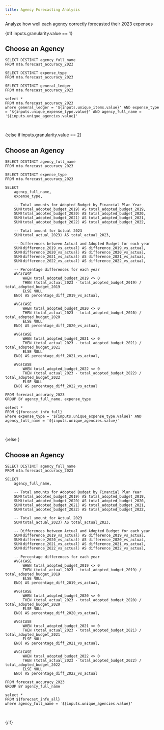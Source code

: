 ```yaml
---
title: Agency Forecasting Analysis
---
```


Analyze how well each agency correctly forecasted their 2023 expenses

<Dropdown name=granularity>
    <DropdownOption valueLabel="General Ledger" value="1" />
    <DropdownOption valueLabel="Expense Type" value="2" />
    <DropdownOption valueLabel="Agency" value="3" />
</Dropdown>

{#if inputs.granularity.value == 1}

## Choose an Agency

```unique_agencies
SELECT DISTINCT agency_full_name
FROM mta.forecast_accuracy_2023
```
<Dropdown
    name=unique_agencies
    data={unique_agencies}
    value=agency_full_name
    title="Select an Agency" 
    defaultValue="Long Island Rail Road"
/>

```unique_expense_type
SELECT DISTINCT expense_type
FROM mta.forecast_accuracy_2023
```

<Dropdown
    name=unique_expense_type
    data={unique_expense_type}
    value=expense_type
    title="Select an Expense Type" 
    defaultValue="NREIMB"
/>

```unique_items
SELECT DISTINCT general_ledger
FROM mta.forecast_accuracy_2023
```

<Dropdown
    name=unique_items
    data={unique_items}
    value=general_ledger
    title="Select an Agency" 
    defaultValue="Materials and Supplies"
/>

```forecast_info
select * 
FROM mta.forecast_accuracy_2023
where general_ledger = '${inputs.unique_items.value}' AND expense_type = '${inputs.unique_expense_type.value}' AND agency_full_name = '${inputs.unique_agencies.value}' 
```


<DataTable data={forecast_info} />

<BigValue 
  data={forecast_info} 
  value=total_actual_2023
  fmt=num0
  title='Total 2023 Actual'
/><br/>


<BigValue 
  data={forecast_info} 
  value=total_adopted_budget_2019
  fmt=usd0
  title='2019 Forecasted' 
/>

<BigValue 
  data={forecast_info} 
  value=total_adopted_budget_2020
  fmt=usd0
  title='2020 Forecasted' 
/>

<BigValue 
  data={forecast_info} 
  value=total_adopted_budget_2021
  fmt=usd0
  title='2021 Forecasted' 
/>

<BigValue 
  data={forecast_info} 
  value=total_adopted_budget_2022
  fmt=usd0
  title='2022 Forecasted' 
/>

<BigValue 
  data={forecast_info} 
  value=difference_2019_vs_actual
  fmt=usd0
  title='2019 Difference' 
/>

<BigValue 
  data={forecast_info} 
  value=difference_2020_vs_actual
  fmt=usd0
  title='2020 Difference' 
/>

<BigValue 
  data={forecast_info} 
  value=difference_2021_vs_actual
  fmt=usd0
  title='2021 Difference' 
/>

<BigValue 
  data={forecast_info} 
  value=difference_2022_vs_actual
  fmt=usd0
  title='2022 Difference' 
/>

<BigValue 
  data={forecast_info} 
  value=percentage_diff_2019_vs_actual
  fmt=pct0
  title='2019 % Difference' 
/>

<BigValue 
  data={forecast_info} 
  value=percentage_diff_2020_vs_actual
  fmt=pct0
  title='2020 % Difference' 
/>

<BigValue 
  data={forecast_info} 
  value=percentage_diff_2021_vs_actual
  fmt=pct0
  title='2021 % Difference' 
/>

<BigValue 
  data={forecast_info} 
  value=percentage_diff_2022_vs_actual
  fmt=pct0
  title='2022 % Difference' 
/>

{:else if inputs.granularity.value == 2}

## Choose an Agency

```unique_agencies
SELECT DISTINCT agency_full_name
FROM mta.forecast_accuracy_2023
```
<Dropdown
    name=unique_agencies
    data={unique_agencies}
    value=agency_full_name
    title="Select an Agency" 
    defaultValue="Long Island Rail Road"
/>

```unique_expense_type
SELECT DISTINCT expense_type
FROM mta.forecast_accuracy_2023
```

<Dropdown
    name=unique_expense_type
    data={unique_expense_type}
    value=expense_type
    title="Select an Expense Type" 
    defaultValue="NREIMB"
/>


```forecast_info_full
SELECT 
    agency_full_name,
    expense_type,

    -- Total amounts for Adopted Budget by Financial Plan Year
    SUM(total_adopted_budget_2019) AS total_adopted_budget_2019,
    SUM(total_adopted_budget_2020) AS total_adopted_budget_2020,
    SUM(total_adopted_budget_2021) AS total_adopted_budget_2021,
    SUM(total_adopted_budget_2022) AS total_adopted_budget_2022,

    -- Total amount for Actual 2023
    SUM(total_actual_2023) AS total_actual_2023,

    -- Differences between Actual and Adopted Budget for each year
    SUM(difference_2019_vs_actual) AS difference_2019_vs_actual,
    SUM(difference_2020_vs_actual) AS difference_2020_vs_actual,
    SUM(difference_2021_vs_actual) AS difference_2021_vs_actual,
    SUM(difference_2022_vs_actual) AS difference_2022_vs_actual,

    -- Percentage differences for each year
    AVG(CASE 
        WHEN total_adopted_budget_2019 <> 0 
        THEN (total_actual_2023 - total_adopted_budget_2019) / total_adopted_budget_2019
        ELSE NULL 
    END) AS percentage_diff_2019_vs_actual,

    AVG(CASE 
        WHEN total_adopted_budget_2020 <> 0 
        THEN (total_actual_2023 - total_adopted_budget_2020) / total_adopted_budget_2020
        ELSE NULL 
    END) AS percentage_diff_2020_vs_actual,

    AVG(CASE 
        WHEN total_adopted_budget_2021 <> 0 
        THEN (total_actual_2023 - total_adopted_budget_2021) / total_adopted_budget_2021
        ELSE NULL 
    END) AS percentage_diff_2021_vs_actual,

    AVG(CASE 
        WHEN total_adopted_budget_2022 <> 0 
        THEN (total_actual_2023 - total_adopted_budget_2022) / total_adopted_budget_2022
        ELSE NULL 
    END) AS percentage_diff_2022_vs_actual

FROM forecast_accuracy_2023
GROUP BY agency_full_name, expense_type

```

```forecast_info_expense
select * 
FROM ${forecast_info_full}
where expense_type = '${inputs.unique_expense_type.value}' AND agency_full_name = '${inputs.unique_agencies.value}' 
```

<DataTable data={forecast_info_expense} />

<BigValue 
  data={forecast_info_expense} 
  value=total_actual_2023
  fmt=num0
  title='Total 2023 Actual'
/><br/>


<BigValue 
  data={forecast_info_expense} 
  value=total_adopted_budget_2019
  fmt=usd0
  title='2019 Forecasted' 
/>

<BigValue 
  data={forecast_info_expense} 
  value=total_adopted_budget_2020
  fmt=usd0
  title='2020 Forecasted' 
/>

<BigValue 
  data={forecast_info_expense} 
  value=total_adopted_budget_2021
  fmt=usd0
  title='2021 Forecasted' 
/>

<BigValue 
  data={forecast_info_expense} 
  value=total_adopted_budget_2022
  fmt=usd0
  title='2022 Forecasted' 
/>

<BigValue 
  data={forecast_info_expense} 
  value=difference_2019_vs_actual
  fmt=usd0
  title='2019 Difference' 
/>

<BigValue 
  data={forecast_info_expense} 
  value=difference_2020_vs_actual
  fmt=usd0
  title='2020 Difference' 
/>

<BigValue 
  data={forecast_info_expense} 
  value=difference_2021_vs_actual
  fmt=usd0
  title='2021 Difference' 
/>

<BigValue 
  data={forecast_info_expense} 
  value=difference_2022_vs_actual
  fmt=usd0
  title='2022 Difference' 
/>

<BigValue 
  data={forecast_info_expense} 
  value=percentage_diff_2019_vs_actual
  fmt=pct0
  title='2019 % Difference' 
/>

<BigValue 
  data={forecast_info_expense} 
  value=percentage_diff_2020_vs_actual
  fmt=pct0
  title='2020 % Difference' 
/>

<BigValue 
  data={forecast_info_expense} 
  value=percentage_diff_2021_vs_actual
  fmt=pct0
  title='2021 % Difference' 
/>

<BigValue 
  data={forecast_info_expense} 
  value=percentage_diff_2022_vs_actual
  fmt=pct0
  title='2022 % Difference' 
/>

{:else }

## Choose an Agency

```unique_agencies
SELECT DISTINCT agency_full_name
FROM mta.forecast_accuracy_2023
```
<Dropdown
    name=unique_agencies
    data={unique_agencies}
    value=agency_full_name
    title="Select an Agency" 
    defaultValue="Long Island Rail Road"
/>


```forecast_info_all
SELECT 
    agency_full_name,

    -- Total amounts for Adopted Budget by Financial Plan Year
    SUM(total_adopted_budget_2019) AS total_adopted_budget_2019,
    SUM(total_adopted_budget_2020) AS total_adopted_budget_2020,
    SUM(total_adopted_budget_2021) AS total_adopted_budget_2021,
    SUM(total_adopted_budget_2022) AS total_adopted_budget_2022,

    -- Total amount for Actual 2023
    SUM(total_actual_2023) AS total_actual_2023,

    -- Differences between Actual and Adopted Budget for each year
    SUM(difference_2019_vs_actual) AS difference_2019_vs_actual,
    SUM(difference_2020_vs_actual) AS difference_2020_vs_actual,
    SUM(difference_2021_vs_actual) AS difference_2021_vs_actual,
    SUM(difference_2022_vs_actual) AS difference_2022_vs_actual,

    -- Percentage differences for each year
    AVG(CASE 
        WHEN total_adopted_budget_2019 <> 0 
        THEN (total_actual_2023 - total_adopted_budget_2019) / total_adopted_budget_2019
        ELSE NULL 
    END) AS percentage_diff_2019_vs_actual,

    AVG(CASE 
        WHEN total_adopted_budget_2020 <> 0 
        THEN (total_actual_2023 - total_adopted_budget_2020) / total_adopted_budget_2020
        ELSE NULL 
    END) AS percentage_diff_2020_vs_actual,

    AVG(CASE 
        WHEN total_adopted_budget_2021 <> 0 
        THEN (total_actual_2023 - total_adopted_budget_2021) / total_adopted_budget_2021
        ELSE NULL 
    END) AS percentage_diff_2021_vs_actual,

    AVG(CASE 
        WHEN total_adopted_budget_2022 <> 0 
        THEN (total_actual_2023 - total_adopted_budget_2022) / total_adopted_budget_2022
        ELSE NULL 
    END) AS percentage_diff_2022_vs_actual

FROM forecast_accuracy_2023
GROUP BY agency_full_name
```

```forecast_info_agency
select * 
FROM ${forecast_info_all}
where agency_full_name = '${inputs.unique_agencies.value}' 
```

<DataTable data={forecast_info_agency} />

<BigValue 
  data={forecast_info_agency} 
  value=total_actual_2023
  fmt=num0
  title='Total 2023 Actual'
/><br/>


<BigValue 
  data={forecast_info_agency} 
  value=total_adopted_budget_2019
  fmt=usd0
  title='2019 Forecasted' 
/>

<BigValue 
  data={forecast_info_agency} 
  value=total_adopted_budget_2020
  fmt=usd0
  title='2020 Forecasted' 
/>

<BigValue 
  data={forecast_info_agency} 
  value=total_adopted_budget_2021
  fmt=usd0
  title='2021 Forecasted' 
/>

<BigValue 
  data={forecast_info_agency} 
  value=total_adopted_budget_2022
  fmt=usd0
  title='2022 Forecasted' 
/>

<BigValue 
  data={forecast_info_agency} 
  value=difference_2019_vs_actual
  fmt=usd0
  title='2019 Difference' 
/>

<BigValue 
  data={forecast_info_agency} 
  value=difference_2020_vs_actual
  fmt=usd0
  title='2020 Difference' 
/>

<BigValue 
  data={forecast_info_agency} 
  value=difference_2021_vs_actual
  fmt=usd0
  title='2021 Difference' 
/>

<BigValue 
  data={forecast_info_agency} 
  value=difference_2022_vs_actual
  fmt=usd0
  title='2022 Difference' 
/>

<BigValue 
  data={forecast_info_agency} 
  value=percentage_diff_2019_vs_actual
  fmt=pct0
  title='2019 % Difference' 
/>

<BigValue 
  data={forecast_info_agency} 
  value=percentage_diff_2020_vs_actual
  fmt=pct0
  title='2020 % Difference' 
/>

<BigValue 
  data={forecast_info_agency} 
  value=percentage_diff_2021_vs_actual
  fmt=pct0
  title='2021 % Difference' 
/>

<BigValue 
  data={forecast_info_agency} 
  value=percentage_diff_2022_vs_actual
  fmt=pct0
  title='2022 % Difference' 
/>

{/if}